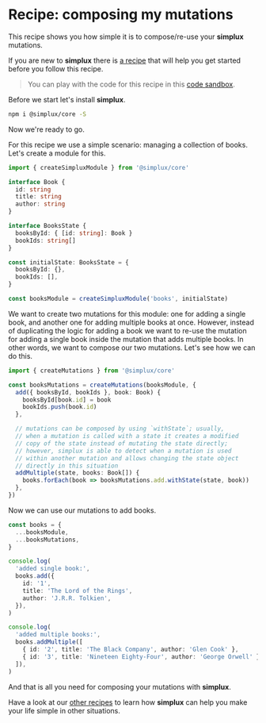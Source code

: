 # Recipe: composing my mutations

This recipe shows you how simple it is to compose/re-use your **simplux** mutations.

If you are new to **simplux** there is [a recipe](../../basics/getting-started#readme) that will help you get started before you follow this recipe.

> You can play with the code for this recipe in this [code sandbox](https://codesandbox.io/s/github/MrWolfZ/simplux/tree/master/recipes/advanced/composing-mutations).

Before we start let's install **simplux**.

```sh
npm i @simplux/core -S
```

Now we're ready to go.

For this recipe we use a simple scenario: managing a collection of books. Let's create a module for this.

```ts
import { createSimpluxModule } from '@simplux/core'

interface Book {
  id: string
  title: string
  author: string
}

interface BooksState {
  booksById: { [id: string]: Book }
  bookIds: string[]
}

const initialState: BooksState = {
  booksById: {},
  bookIds: [],
}

const booksModule = createSimpluxModule('books', initialState)
```

We want to create two mutations for this module: one for adding a single book, and another one for adding multiple books at once. However, instead of duplicating the logic for adding a book we want to re-use the mutation for adding a single book inside the mutation that adds multiple books. In other words, we want to compose our two mutations. Let's see how we can do this.

```ts
import { createMutations } from '@simplux/core'

const booksMutations = createMutations(booksModule, {
  add({ booksById, bookIds }, book: Book) {
    booksById[book.id] = book
    bookIds.push(book.id)
  },

  // mutations can be composed by using `withState`; usually,
  // when a mutation is called with a state it creates a modified
  // copy of the state instead of mutating the state directly;
  // however, simplux is able to detect when a mutation is used
  // within another mutation and allows changing the state object
  // directly in this situation
  addMultiple(state, books: Book[]) {
    books.forEach(book => booksMutations.add.withState(state, book))
  },
})
```

Now we can use our mutations to add books.

```ts
const books = {
  ...booksModule,
  ...booksMutations,
}

console.log(
  'added single book:',
  books.add({
    id: '1',
    title: 'The Lord of the Rings',
    author: 'J.R.R. Tolkien',
  }),
)

console.log(
  'added multiple books:',
  books.addMultiple([
    { id: '2', title: 'The Black Company', author: 'Glen Cook' },
    { id: '3', title: 'Nineteen Eighty-Four', author: 'George Orwell' },
  ]),
)
```

And that is all you need for composing your mutations with **simplux**.

Have a look at our [other recipes](../../../../..#recipes) to learn how **simplux** can help you make your life simple in other situations.
